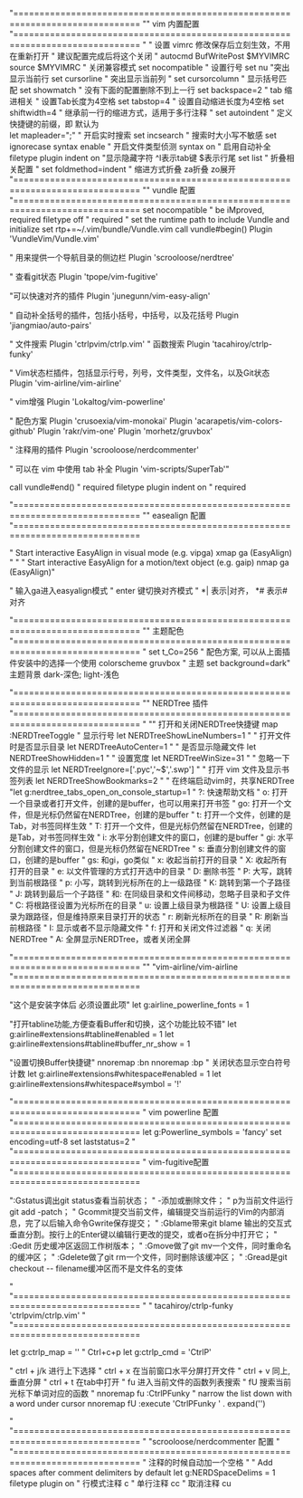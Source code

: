 "==============================================================================
"" vim 内置配置 
"==============================================================================
"
" 设置 vimrc 修改保存后立刻生效，不用在重新打开
" 建议配置完成后将这个关闭
" autocmd BufWritePost $MYVIMRC source $MYVIMRC
" 关闭兼容模式
set nocompatible
" 设置行号
set nu
"突出显示当前行
set cursorline
" 突出显示当前列
" set cursorcolumn
" 显示括号匹配
set showmatch 
" 没有下面的配置删除不到上一行
set backspace=2
" tab 缩进相关
" 设置Tab长度为4空格
set tabstop=4
" 设置自动缩进长度为4空格
set shiftwidth=4
" 继承前一行的缩进方式，适用于多行注释
" set autoindent 
" 定义快捷键的前缀，即<Leader> 默认为\
let mapleader=";" 
" 开启实时搜索
set incsearch
" 搜索时大小写不敏感
set ignorecase
syntax enable
" 开启文件类型侦测
syntax on
" 启用自动补全
filetype plugin indent on
"显示隐藏字符 ^I表示tab键 $表示行尾
set list 
" 折叠相关配置
" set foldmethod=indent " 缩进方式折叠 za折叠  zo展开
"==============================================================================
"" vundle 配置
"==============================================================================
set nocompatible              " be iMproved, required
filetype off                  " required
" set the runtime path to include Vundle and initialize
set rtp+=~/.vim/bundle/Vundle.vim
call vundle#begin()
Plugin 'VundleVim/Vundle.vim'

" 用来提供一个导航目录的侧边栏
Plugin 'scrooloose/nerdtree'

" 查看git状态
Plugin 'tpope/vim-fugitive'

"可以快速对齐的插件
Plugin 'junegunn/vim-easy-align'

" 自动补全括号的插件，包括小括号，中括号，以及花括号
Plugin 'jiangmiao/auto-pairs'

" 文件搜索
Plugin 'ctrlpvim/ctrlp.vim'
" 函数搜索
Plugin 'tacahiroy/ctrlp-funky'

" Vim状态栏插件，包括显示行号，列号，文件类型，文件名，以及Git状态
Plugin 'vim-airline/vim-airline'

" vim增强
Plugin 'Lokaltog/vim-powerline'

" 配色方案
Plugin 'crusoexia/vim-monokai'
Plugin 'acarapetis/vim-colors-github'
Plugin 'rakr/vim-one'
Plugin 'morhetz/gruvbox'  

" 注释用的插件
Plugin 'scrooloose/nerdcommenter'

" 可以在 vim 中使用 tab 补全
Plugin 'vim-scripts/SuperTab'"

call vundle#end()            " required
filetype plugin indent on    " required


"==============================================================================
"" easealign 配置
"==============================================================================

" Start interactive EasyAlign in visual mode (e.g. vipga)
xmap ga <Plug>(EasyAlign)
"
" " Start interactive EasyAlign for a motion/text object (e.g. gaip)
nmap ga <Plug>(EasyAlign)"

" 输入ga进入easyalign模式
" enter 键切换对齐模式
" *| 表示|对齐，  *# 表示#对齐

"==============================================================================
"" 主题配色 
"==============================================================================
"
set t_Co=256
" 配色方案, 可以从上面插件安装中的选择一个使用 
colorscheme gruvbox " 主题
set background=dark" 主题背景 dark-深色; light-浅色

"==============================================================================
"" NERDTree 插件
"==============================================================================
"
"" 打开和关闭NERDTree快捷键
map <F10> :NERDTreeToggle<CR>
" 显示行号
let NERDTreeShowLineNumbers=1
" " 打开文件时是否显示目录
let NERDTreeAutoCenter=1
" " 是否显示隐藏文件
let NERDTreeShowHidden=1
" " 设置宽度
let NERDTreeWinSize=31
" " 忽略一下文件的显示
let NERDTreeIgnore=['\.pyc','\~$','\.swp']
" " 打开 vim 文件及显示书签列表
let NERDTreeShowBookmarks=2
"
" 在终端启动vim时，共享NERDTree
"let g:nerdtree_tabs_open_on_console_startup=1
" ?: 快速帮助文档
" o: 打开一个目录或者打开文件，创建的是buffer，也可以用来打开书签
" go: 打开一个文件，但是光标仍然留在NERDTree，创建的是buffer
" t: 打开一个文件，创建的是Tab，对书签同样生效
" T: 打开一个文件，但是光标仍然留在NERDTree，创建的是Tab，对书签同样生效
" i: 水平分割创建文件的窗口，创建的是buffer
" gi: 水平分割创建文件的窗口，但是光标仍然留在NERDTree
" s: 垂直分割创建文件的窗口，创建的是buffer
" gs: 和gi，go类似
" x: 收起当前打开的目录
" X: 收起所有打开的目录
" e: 以文件管理的方式打开选中的目录
" D: 删除书签
" P: 大写，跳转到当前根路径
" p: 小写，跳转到光标所在的上一级路径
" K: 跳转到第一个子路径
" J: 跳转到最后一个子路径
" <C-j>和<C-k>: 在同级目录和文件间移动，忽略子目录和子文件
" C: 将根路径设置为光标所在的目录
" u: 设置上级目录为根路径
" U: 设置上级目录为跟路径，但是维持原来目录打开的状态
" r: 刷新光标所在的目录
" R: 刷新当前根路径
" I: 显示或者不显示隐藏文件
" f: 打开和关闭文件过滤器
" q: 关闭NERDTree
" A: 全屏显示NERDTree，或者关闭全屏

"==============================================================================
"" "vim-airline/vim-airline
"==============================================================================

"这个是安装字体后 必须设置此项" 
let g:airline_powerline_fonts = 1   
 
"打开tabline功能,方便查看Buffer和切换，这个功能比较不错"
let g:airline#extensions#tabline#enabled = 1
let g:airline#extensions#tabline#buffer_nr_show = 1

"设置切换Buffer快捷键"
nnoremap <C-N> :bn<CR>
nnoremap <C-P> :bp<CR>
" 关闭状态显示空白符号计数
let g:airline#extensions#whitespace#enabled = 1
let g:airline#extensions#whitespace#symbol = '!'


"==============================================================================
"  vim powerline 配置
"==============================================================================
let g:Powerline_symbols = 'fancy'
set encoding=utf-8 
set laststatus=2
"
"==============================================================================
"   vim-fugitive配置
"==============================================================================

":Gstatus调出git status查看当前状态；
" -添加或删除文件；
" p为当前文件运行git add -patch；
" Gcommit提交当前文件，编辑提交当前运行的Vim的内部消息，完了以后输入命令Gwrite保存提交；
" :Gblame带来git blame 输出的交互式垂直分割。按行上的Enter键以编辑行更改的提交，或者o在拆分中打开它；
" :Gedit 历史缓冲区返回工作树版本；
" :Gmove做了git mv一个文件，同时重命名的缓冲区；
" :Gdelete做了git rm一个文件，同时删除该缓冲区；
" :Gread是git checkout -- filename缓冲区而不是文件名的变体


" "==============================================================================
" " tacahiroy/ctrlp-funky    'ctrlpvim/ctrlp.vim'
" "==============================================================================

let g:ctrlp_map = '<c-p>'  " Ctrl+c+p
let g:ctrlp_cmd = 'CtrlP'

" ctrl + j/k 进行上下选择
" ctrl + x 在当前窗口水平分屏打开文件
" ctrl + v 同上, 垂直分屏
" ctrl + t 在tab中打开
" fu 进入当前文件的函数列表搜索
" fU 搜索当前光标下单词对应的函数
"
nnoremap <Leader>fu :CtrlPFunky<Cr>
" narrow the list down with a word under cursor
nnoremap <Leader>fU :execute 'CtrlPFunky ' . expand('<cword>')<Cr>


" "==============================================================================
" "scrooloose/nerdcommenter 配置
" "==============================================================================
" 注释的时候自动加一个空格
" " Add spaces after comment delimiters by default
let g:NERDSpaceDelims = 1
filetype plugin on
" 行模式注释 <leader>c<space>
" 单行注释 <leader>cc
" 取消注释 <leader>cu
